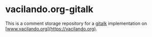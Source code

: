 # vacilando.org-gitalk
This is a comment storage repository for a [gitalk](https://github.com/gitalk/gitalk) implementation on [www.vacilando.org](https://vacilando.org).
